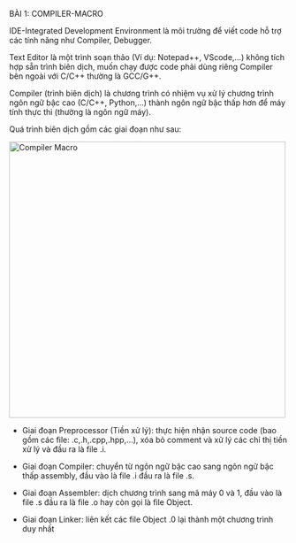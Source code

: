 BÀI 1: COMPILER-MACRO

IDE-Integrated Development Environment là môi trường để viết code hỗ trợ các tính năng như Compiler, Debugger. 

Text Editor là một trình soạn thảo (Ví dụ: Notepad++, VScode,...) không tích hợp sẵn trình biên dịch, muốn chạy được code phải dùng riêng Compiler bên ngoài với C/C++ thường là GCC/G++. 

Compiler (trình biên dịch) là chương trình có nhiệm vụ xử lý chương trình ngôn ngữ bậc cao (C/C++, Python,...) thành ngôn ngữ bậc thấp hơn để máy tính thực thi (thường là ngôn ngữ máy).

Quá trình biên dịch gồm các giai đoạn như sau:

<img src="https://github.com/user-attachments/assets/68c4be2c-ee5b-41ab-9aeb-bd986aac8a4f" alt="Compiler Macro" width="500">

+ Giai đoạn Preprocessor (Tiền xử lý): thực hiện nhận source code (bao gồm các file: .c,.h,.cpp,.hpp,...), xóa bỏ comment và xử lý các chỉ thị tiền xử lý và đầu ra là file .i.
  
+ Giai đoạn Compiler: chuyển từ ngôn ngữ bậc cao sang ngôn ngữ bậc thấp assembly, đầu vào là file .i đầu ra là file .s.
  
+ Giai đoạn Assembler: dịch chương trình sang mã máy 0 và 1, đầu vào là file .s đầu ra là file .o hay còn gọi là file Object.
  
+ Giai đoạn Linker: liên kết các file Object .0 lại thành một chương trình duy nhất 





